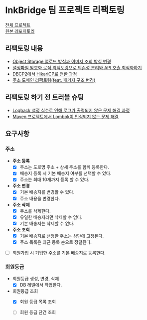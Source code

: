 # InkBridge 팀 프로젝트 리팩토링

[전체 프로젝트](https://github.com/nhnacademy-be4-InkBridge)  
[원본 레포지토리](https://github.com/nhnacademy-be4-InkBridge/backend)

## 리팩토링 내용
- [Object Storage 업로드 방식과 이미지 조회 방식 변경](https://nuheajiohc.tistory.com/44)
- [설정파일 암호화 로직 리팩토링으로 의존성 분리와 API 호출 최적화하기](https://nuheajiohc.tistory.com/43)
- [DBCP2에서 HikariCP로 전환 과정](https://nuheajiohc.tistory.com/42)
- [주소 도메인 리팩토링(feat. 패키지 구조 변경)](https://nuheajiohc.tistory.com/47)

## 리팩토링 하기 전 트러블 슈팅
- [Logback 설정 실수로 인해 로그가 출력되지 않은 문제 해결 과정](https://nuheajiohc.tistory.com/41)
- [Maven 프로젝트에서 Lombok이 인식되지 않는 문제 해결](https://nuheajiohc.tistory.com/40)

## 요구사항

### 주소
- **주소 등록**
  - [x] 주소는 도로명 주소 + 상세 주소를 함께 등록한다. 
  - [x] 배송지 등록 시 기본 배송지 여부를 선택할 수 있다.
  - [x] 주소는 최대 10개까지 등록 할 수 있다.
- **주소 변경**
  - [x] 기본 배송지를 변경할 수 있다.
  - [x] 주소 내용을 변경한다.
- **주소 삭제**
  - [x] 주소를 삭제한다.
  - [x] 유일한 배송지라면 삭제할 수 없다.
  - [x] 기본 배송지는 삭제할 수 없다.
- **주소 조회**
  - [x] 기본 배송지로 선정한 주소는 상단에 고정된다.  
  - [x] 주소 목록은 최근 등록 순으로 정렬된다.
- [ ] 회원가입 시 기입한 주소를 기본 배송지로 등록한다.

### 회원등급
- 회원등급 생성, 변경, 삭제
  - [X] DB 레벨에서 작업한다.
- 회원등급 조회
  - [X] 회원 등급 목록 조회
  - [ ] 회원 등급 단건 조회

